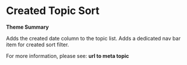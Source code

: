 # **Created Topic Sort**

**Theme Summary**

Adds the created date column to the topic list. Adds a dedicated nav bar item for created sort filter.

For more information, please see: **url to meta topic**
